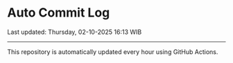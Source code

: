 # Auto Commit Log

Last updated: Thursday, 02-10-2025 16:13 WIB

---

This repository is automatically updated every hour using GitHub Actions.
